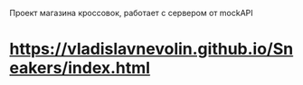 Проект магазина кроссовок, работает с сервером от mockAPI
# https://vladislavnevolin.github.io/Sneakers/index.html #